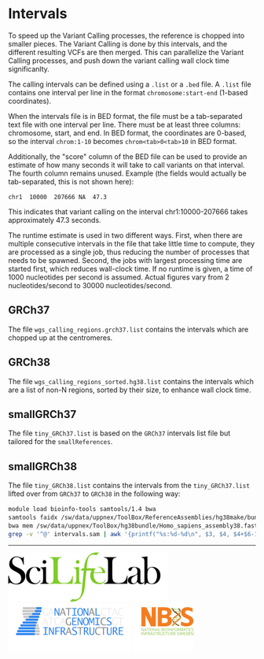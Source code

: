 # Intervals

To speed up the Variant Calling processes, the reference is chopped into smaller pieces. The Variant Calling is done by this intervals, and the different resulting VCFs are then merged. This can parallelize the Variant Calling processes, and push down the variant calling wall clock time significanlty.

The calling intervals can be defined using a `.list` or a `.bed` file. A `.list` file contains one interval per line in the format `chromosome:start-end` (1-based coordinates).

When the intervals file is in BED format, the file must be a tab-separated text file with one interval per line. There must be at least three columns: chromosome, start, and end. In BED format, the coordinates are 0-based, so the interval `chrom:1-10` becomes `chrom<tab>0<tab>10` in BED format.

Additionally, the "score" column of the BED file can be used to provide an estimate of how many seconds it will take to call variants on that interval. The fourth column remains unused. Example (the fields would actually be tab-separated, this is not shown here):

    chr1  10000  207666 NA  47.3

This indicates that variant calling on the interval chr1:10000-207666 takes approximately 47.3 seconds.

The runtime estimate is used in two different ways. First, when there are multiple consecutive intervals in the file that take little time to compute, they are processed as a single job, thus reducing the number of processes that needs to be spawned. Second, the jobs with largest processing time are started first, which reduces wall-clock time. If no runtime is given, a time of 1000 nucleotides per second is assumed. Actual figures vary from 2 nucleotides/second to 30000 nucleotides/second.

## GRCh37

The file `wgs_calling_regions.grch37.list` contains the intervals which are chopped up at the centromeres.

## GRCh38

The file `wgs_calling_regions_sorted.hg38.list` contains the intervals which are a list of non-N regions, sorted by their size, to enhance wall clock time.

## smallGRCh37

The file `tiny_GRCh37.list` is based on the `GRCh37` intervals list file but tailored for the `smallReferences`.

## smallGRCh38

The file `tiny_GRCh38.list` contains the intervals from the `tiny_GRCh37.list` lifted over from `GRCh37` to `GRCh38` in the following way:

```bash
module load bioinfo-tools samtools/1.4 bwa
samtools faidx /sw/data/uppnex/ToolBox/ReferenceAssemblies/hg38make/bundle/2.8/b37/human_g1k_v37_decoy.fasta $(< tiny.list) > intervals.fasta
bwa mem /sw/data/uppnex/ToolBox/hg38bundle/Homo_sapiens_assembly38.fasta intervals.fasta > intervals.sam
grep -v '^@' intervals.sam | awk '{printf("%s:%d-%d\n", $3, $4, $4+$6-1)}' > tiny-GRCh38.list
```

--------------------------------------------------------------------------------

[![](images/SciLifeLab_logo.png "SciLifeLab")][scilifelab-link]
[![](images/NGI_logo.png "NGI")][ngi-link]
[![](images/NBIS_logo.png "NBIS")][nbis-link]

[nbis-link]: https://www.nbis.se/
[ngi-link]: https://ngisweden.scilifelab.se/
[scilifelab-link]: https://www.scilifelab.se/
